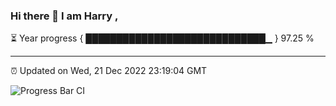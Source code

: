 ### Hi there 👋 I am Harry , 

⏳ Year progress { █████████████████████████████▁ } 97.25 %

---

⏰ Updated on Wed, 21 Dec 2022 23:19:04 GMT

![Progress Bar CI](https://github.com/duykhang68/duykhang68/workflows/Progress%20Bar%20CI/badge.svg)
